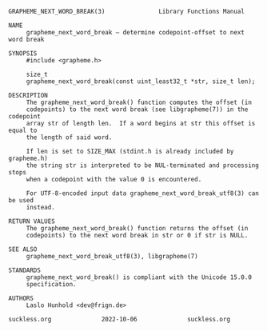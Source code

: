 	GRAPHEME_NEXT_WORD_BREAK(3)			      Library Functions Manual
	
	NAME
	     grapheme_next_word_break – determine codepoint-offset to next word break
	
	SYNOPSIS
	     #include <grapheme.h>
	
	     size_t
	     grapheme_next_word_break(const uint_least32_t *str, size_t len);
	
	DESCRIPTION
	     The grapheme_next_word_break() function computes the offset (in
	     codepoints) to the next word break (see libgrapheme(7)) in the codepoint
	     array str of length len.  If a word begins at str this offset is equal to
	     the length of said word.
	
	     If len is set to SIZE_MAX (stdint.h is already included by grapheme.h)
	     the string str is interpreted to be NUL-terminated and processing stops
	     when a codepoint with the value 0 is encountered.
	
	     For UTF-8-encoded input data grapheme_next_word_break_utf8(3) can be used
	     instead.
	
	RETURN VALUES
	     The grapheme_next_word_break() function returns the offset (in
	     codepoints) to the next word break in str or 0 if str is NULL.
	
	SEE ALSO
	     grapheme_next_word_break_utf8(3), libgrapheme(7)
	
	STANDARDS
	     grapheme_next_word_break() is compliant with the Unicode 15.0.0
	     specification.
	
	AUTHORS
	     Laslo Hunhold <dev@frign.de>
	
	suckless.org			  2022-10-06			  suckless.org
